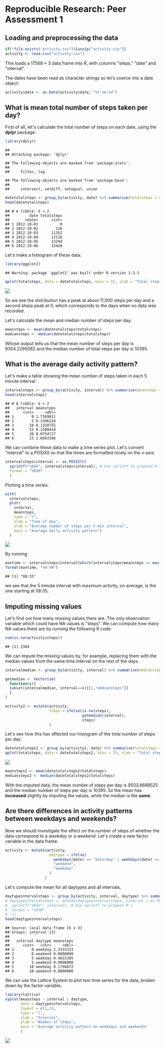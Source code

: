 # Reproducible Research: Peer Assessment 1


## Loading and preprocessing the data


```r
if(!file.exists("activity.csv")){unzip("activity.zip")}
activity <- read.csv("activity.csv")
```
This loads a 17568 $\times$ 3 data frame into R, with columns "steps," "date" and "interval".

The dates have been read as character strings so let's coerce into a date object:

```r
activity$date <- as.Date(activity$date, "%Y-%m-%d")
```
## What is mean total number of steps taken per day?

First of all, let's calculate the total number of steps on each date, using the **dplyr** package:


```r
library(dplyr)
```

```
## 
## Attaching package: 'dplyr'
```

```
## The following objects are masked from 'package:stats':
## 
##     filter, lag
```

```
## The following objects are masked from 'package:base':
## 
##     intersect, setdiff, setequal, union
```

```r
datetotalsteps <- group_by(activity, date) %>% summarise(totalsteps = sum(steps, na.rm = TRUE))
head(datetotalsteps)
```

```
## # A tibble: 6 × 2
##         date totalsteps
##       <date>      <int>
## 1 2012-10-01          0
## 2 2012-10-02        126
## 3 2012-10-03      11352
## 4 2012-10-04      12116
## 5 2012-10-05      13294
## 6 2012-10-06      15420
```
Let's make a histogram of these data:

```r
library(ggplot2)
```

```
## Warning: package 'ggplot2' was built under R version 3.3.3
```

```r
qplot(totalsteps, data = datetotalsteps, bins = 15, xlab = "Total steps in a day", ylab = "Number of occurrences", main = "Distribution of daily total steps")
```

![](PA1_template_files/figure-html/unnamed-chunk-4-1.png)<!-- -->

So we see the distribution has a peak at about 11,000 steps per day and a second sharp peak at 0, which corresponds to the days when no data was recorded.

Let's calculate the mean and median number of steps per day:

```r
meansteps <- mean(datetotalsteps$totalsteps)
mediansteps <- median(datetotalsteps$totalsteps)
```
Whose output tells us that the mean number of steps per day is 9354.2295082 and the median number of total steps per day is 10395.

## What is the average daily activity pattern?

Let's make a table showing the mean number of steps taken in each 5 minute interval:

```r
intervalsteps <- group_by(activity, interval) %>% summarise(meansteps = mean(steps, na.rm = TRUE))
head(intervalsteps)
```

```
## # A tibble: 6 × 2
##   interval meansteps
##      <int>     <dbl>
## 1        0 1.7169811
## 2        5 0.3396226
## 3       10 0.1320755
## 4       15 0.1509434
## 5       20 0.0754717
## 6       25 2.0943396
```
We can combine these data to make a time series plot. Let's convert "interval" to a POSIXlt so that the times are formatted nicely on the x-axis:

```r
intervalsteps$interval <- as.POSIXlt(
  sprintf("%04d", intervalsteps$interval), # Use sprintf to prepend 0's
  format = "%H%M"
  )
```
Plotting a time series:

```r
with(
  intervalsteps, 
  plot(
    interval, 
    meansteps, 
    type = "l", 
    xlab = "Time of day", 
    ylab = "Average number of steps per 5 min interval", 
    main = "Average daily activity pattern")
  )
```

![](PA1_template_files/figure-html/unnamed-chunk-8-1.png)<!-- -->

By running 

```r
maxtime <- intervalsteps$interval[which(intervalsteps$meansteps == max(intervalsteps$meansteps))]
format(maxtime, "%H:%M")
```

```
## [1] "08:35"
```
we see that the 5 minute interval with maximum activity, on average, is the one starting at 08:35.

## Imputing missing values

Let's find out how many missing values there are. The only observation variable which could have NA values is "steps". We can compute how many NA values there are by running the following R code:

```r
sum(is.na(activity$steps))
```

```
## [1] 2304
```
We can impute the missing values by, for example, replacing them with the median values from the same time interval on the rest of the days.

```r
intervalmedian <- group_by(activity, interval) %>% summarise(mediansteps = median(steps, na.rm = TRUE))

getmedian <- Vectorize(
  function(x){
  subset(intervalmedian, interval==x)[[1,"mediansteps"]]
  }
)

activity2 <- mutate(activity, 
                    steps = ifelse(is.na(steps), 
                                   getmedian(interval), 
                                   steps)
                    )
```
Let's see how this has affected our histogram of the total number of steps per day:


```r
datetotalsteps2 <- group_by(activity2, date) %>% summarise(totalsteps = sum(steps, na.rm = TRUE))
qplot(totalsteps, data = datetotalsteps2, bins = 15, xlab = "Total steps in a day", ylab = "Number of occurrences", main = "Distribution of daily total steps with imputed NA values")
```

![](PA1_template_files/figure-html/unnamed-chunk-12-1.png)<!-- -->

```r
meansteps2 <- mean(datetotalsteps2$totalsteps)
mediansteps2 <- median(datetotalsteps2$totalsteps)
```
With the imputed data, the mean number of steps per day is 9503.8688525 and the median number of steps per day is 10395. So the mean has **increased** slightly by imputing the values, while the median is the **same**.

## Are there differences in activity patterns between weekdays and weekends?

Now we should investigate the effect on the number of steps of whether the data correspond to a *weekday* or a *weekend*. Let's create a new factor variable in the data frame:

```r
activity <- mutate(activity, 
                    daytype = ifelse(
                      weekdays(date) == "Saturday" | weekdays(date) == "Sunday",
                      "weekend",
                      "weekday"
                    )
                  )
```

Let's compute the mean for all daytypes and all intervals.


```r
daytypeintervalsteps <- group_by(activity, interval, daytype) %>% summarise(meansteps = mean(steps, na.rm = TRUE))
# daytypeintervalsteps <- mutate(daytypeintervalsteps, interval = as.POSIXlt(
#  sprintf("%04d", interval), # Use sprintf to prepend 0's
#  format = "%H%M"
#  ))
head(daytypeintervalsteps)
```

```
## Source: local data frame [6 x 3]
## Groups: interval [3]
## 
##   interval daytype meansteps
##      <int>   <chr>     <dbl>
## 1        0 weekday 2.3333333
## 2        0 weekend 0.0000000
## 3        5 weekday 0.4615385
## 4        5 weekend 0.0000000
## 5       10 weekday 0.1794872
## 6       10 weekend 0.0000000
```
We can use the Lattice System to plot two time series for the data, broken down by the factor variable.  

```r
library(lattice)
xyplot(meansteps ~ interval | daytype, 
       data = daytypeintervalsteps, 
       layout = c(1,2), 
       type = "l", 
       xlab = "Interval", 
       ylab = "Number of steps", 
       main = "Average activity pattern on weekdays and weekends"
       )
```

![](PA1_template_files/figure-html/unnamed-chunk-15-1.png)<!-- -->
